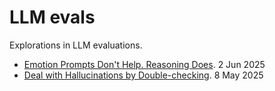 # LLM evals

Explorations in LLM evaluations.

- [Emotion Prompts Don't Help. Reasoning Does](emotion-prompts/). 2 Jun 2025
- [Deal with Hallucinations by Double-checking](double-checking/). 8 May 2025
